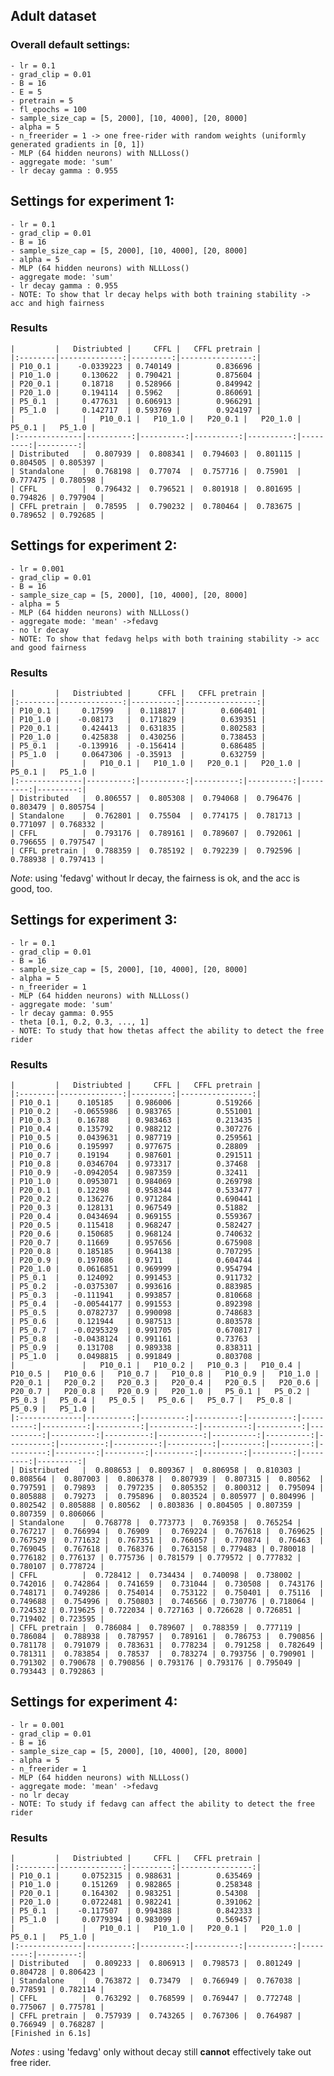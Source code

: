 
## Adult dataset
### Overall default settings:

	- lr = 0.1
	- grad_clip = 0.01
	- B = 16
	- E = 5
	- pretrain = 5
	- fl_epochs = 100
	- sample_size_cap = [5, 2000], [10, 4000], [20, 8000]
	- alpha = 5
	- n_freerider = 1 -> one free-rider with random weights (uniformly generated gradients in [0, 1])
	- MLP (64 hidden neurons) with NLLLoss()
	- aggregate mode: 'sum'
	- lr decay gamma : 0.955


## Settings for experiment 1:
	- lr = 0.1
	- grad_clip = 0.01
	- B = 16
	- sample_size_cap = [5, 2000], [10, 4000], [20, 8000]
	- alpha = 5
	- MLP (64 hidden neurons) with NLLLoss()
	- aggregate mode: 'sum'
	- lr decay gamma : 0.955
	- NOTE: To show that lr decay helps with both training stability -> acc and high fairness

### Results
	|         |   Distriubted |     CFFL |   CFFL pretrain |
	|:--------|--------------:|---------:|----------------:|
	| P10_0.1 |    -0.0339223 | 0.740149 |        0.836696 |
	| P10_1.0 |     0.130622  | 0.790421 |        0.875604 |
	| P20_0.1 |     0.18718   | 0.528966 |        0.849942 |
	| P20_1.0 |     0.194114  | 0.5962   |        0.860691 |
	| P5_0.1  |     0.477631  | 0.606913 |        0.966291 |
	| P5_1.0  |     0.142717  | 0.593769 |        0.924197 |
	|               |   P10_0.1 |   P10_1.0 |   P20_0.1 |   P20_1.0 |   P5_0.1 |   P5_1.0 |
	|:--------------|----------:|----------:|----------:|----------:|---------:|---------:|
	| Distributed   |  0.807939 |  0.808341 |  0.794603 |  0.801115 | 0.804505 | 0.805397 |
	| Standalone    |  0.768198 |  0.77074  |  0.757716 |  0.75901  | 0.777475 | 0.780598 |
	| CFFL          |  0.796432 |  0.796521 |  0.801918 |  0.801695 | 0.794826 | 0.797904 |
	| CFFL pretrain |  0.78595  |  0.790232 |  0.780464 |  0.783675 | 0.789652 | 0.792685 |



## Settings for experiment 2:
	- lr = 0.001
	- grad_clip = 0.01
	- B = 16
	- sample_size_cap = [5, 2000], [10, 4000], [20, 8000]
	- alpha = 5
	- MLP (64 hidden neurons) with NLLLoss()
	- aggregate mode: 'mean' ->fedavg
	- no lr decay
	- NOTE: To show that fedavg helps with both training stability -> acc and good fairness


### Results
	|         |   Distriubted |      CFFL |   CFFL pretrain |
	|:--------|--------------:|----------:|----------------:|
	| P10_0.1 |     0.17599   |  0.118817 |        0.606401 |
	| P10_1.0 |    -0.08173   |  0.171829 |        0.639351 |
	| P20_0.1 |     0.424413  |  0.631835 |        0.802583 |
	| P20_1.0 |     0.425838  |  0.430256 |        0.738453 |
	| P5_0.1  |    -0.139916  | -0.156414 |        0.686485 |
	| P5_1.0  |     0.0647306 | -0.35913  |        0.632759 |
	|               |   P10_0.1 |   P10_1.0 |   P20_0.1 |   P20_1.0 |   P5_0.1 |   P5_1.0 |
	|:--------------|----------:|----------:|----------:|----------:|---------:|---------:|
	| Distributed   |  0.806557 |  0.805308 |  0.794068 |  0.796476 | 0.803479 | 0.805754 |
	| Standalone    |  0.762801 |  0.75504  |  0.774175 |  0.781713 | 0.771097 | 0.768332 |
	| CFFL          |  0.793176 |  0.789161 |  0.789607 |  0.792061 | 0.796655 | 0.797547 |
	| CFFL pretrain |  0.788359 |  0.785192 |  0.792239 |  0.792596 | 0.788938 | 0.797413 |
_Note_: using 'fedavg' without lr decay, the fairness is ok, and the acc is good, too.


## Settings for experiment 3:
	- lr = 0.1
	- grad_clip = 0.01
	- B = 16
	- sample_size_cap = [5, 2000], [10, 4000], [20, 8000]
	- alpha = 5
	- n_freerider = 1
	- MLP (64 hidden neurons) with NLLLoss()
	- aggregate mode: 'sum'
	- lr decay gamma: 0.955
	- theta [0.1, 0.2, 0.3, ..., 1]
	- NOTE: To study that how thetas affect the ability to detect the free rider

### Results
	|         |   Distriubted |     CFFL |   CFFL pretrain |
	|:--------|--------------:|---------:|----------------:|
	| P10_0.1 |    0.105185   | 0.986006 |        0.519266 |
	| P10_0.2 |   -0.0655986  | 0.983765 |        0.551001 |
	| P10_0.3 |    0.16788    | 0.983463 |        0.213435 |
	| P10_0.4 |    0.135792   | 0.988212 |        0.307276 |
	| P10_0.5 |    0.0439631  | 0.987719 |        0.259561 |
	| P10_0.6 |    0.195997   | 0.977675 |        0.28809  |
	| P10_0.7 |    0.19194    | 0.987601 |        0.291511 |
	| P10_0.8 |    0.0346704  | 0.973317 |        0.37468  |
	| P10_0.9 |   -0.0942054  | 0.987359 |        0.32411  |
	| P10_1.0 |    0.0953071  | 0.984069 |        0.269798 |
	| P20_0.1 |    0.12298    | 0.958344 |        0.533477 |
	| P20_0.2 |    0.136276   | 0.971284 |        0.690441 |
	| P20_0.3 |    0.128131   | 0.967549 |        0.51882  |
	| P20_0.4 |    0.0434694  | 0.969155 |        0.559367 |
	| P20_0.5 |    0.115418   | 0.968247 |        0.582427 |
	| P20_0.6 |    0.150685   | 0.968124 |        0.740632 |
	| P20_0.7 |    0.11669    | 0.957656 |        0.675908 |
	| P20_0.8 |    0.185185   | 0.964138 |        0.707295 |
	| P20_0.9 |    0.197086   | 0.9711   |        0.604744 |
	| P20_1.0 |    0.0616851  | 0.969999 |        0.954794 |
	| P5_0.1  |    0.124092   | 0.991453 |        0.911732 |
	| P5_0.2  |   -0.0375307  | 0.993616 |        0.883985 |
	| P5_0.3  |   -0.111941   | 0.993857 |        0.810668 |
	| P5_0.4  |   -0.00544177 | 0.991553 |        0.892398 |
	| P5_0.5  |    0.0782737  | 0.990098 |        0.748683 |
	| P5_0.6  |    0.121944   | 0.987513 |        0.803578 |
	| P5_0.7  |   -0.0295329  | 0.991705 |        0.670817 |
	| P5_0.8  |   -0.0438124  | 0.991161 |        0.73763  |
	| P5_0.9  |    0.131708   | 0.989338 |        0.838311 |
	| P5_1.0  |    0.0498815  | 0.991849 |        0.803708 |
	|               |   P10_0.1 |   P10_0.2 |   P10_0.3 |   P10_0.4 |   P10_0.5 |   P10_0.6 |   P10_0.7 |   P10_0.8 |   P10_0.9 |   P10_1.0 |   P20_0.1 |   P20_0.2 |   P20_0.3 |   P20_0.4 |   P20_0.5 |   P20_0.6 |   P20_0.7 |   P20_0.8 |   P20_0.9 |   P20_1.0 |   P5_0.1 |   P5_0.2 |   P5_0.3 |   P5_0.4 |   P5_0.5 |   P5_0.6 |   P5_0.7 |   P5_0.8 |   P5_0.9 |   P5_1.0 |
	|:--------------|----------:|----------:|----------:|----------:|----------:|----------:|----------:|----------:|----------:|----------:|----------:|----------:|----------:|----------:|----------:|----------:|----------:|----------:|----------:|----------:|---------:|---------:|---------:|---------:|---------:|---------:|---------:|---------:|---------:|---------:|
	| Distributed   |  0.808653 |  0.809367 |  0.806958 |  0.810303 |  0.808564 |  0.807003 |  0.806378 |  0.807939 |  0.807315 |  0.80562  |  0.797591 |  0.79893  |  0.797235 |  0.805352 |  0.800312 |  0.795094 |  0.805888 |  0.79273  |  0.795896 |  0.803524 | 0.805977 | 0.804996 | 0.802542 | 0.805888 | 0.80562  | 0.803836 | 0.804505 | 0.807359 | 0.807359 | 0.806066 |
	| Standalone    |  0.768778 |  0.773773 |  0.769358 |  0.765254 |  0.767217 |  0.766994 |  0.76909  |  0.769224 |  0.767618 |  0.769625 |  0.767529 |  0.771632 |  0.767351 |  0.766057 |  0.770874 |  0.76463  |  0.769045 |  0.767618 |  0.768376 |  0.763158 | 0.779483 | 0.780018 | 0.776182 | 0.776137 | 0.775736 | 0.781579 | 0.779572 | 0.777832 | 0.780107 | 0.778724 |
	| CFFL          |  0.728412 |  0.734434 |  0.740098 |  0.738002 |  0.742016 |  0.742864 |  0.741659 |  0.731044 |  0.730508 |  0.743176 |  0.748171 |  0.749286 |  0.754014 |  0.753122 |  0.750401 |  0.75116  |  0.749688 |  0.754996 |  0.750803 |  0.746566 | 0.730776 | 0.718064 | 0.724532 | 0.719625 | 0.722034 | 0.727163 | 0.726628 | 0.726851 | 0.719402 | 0.723595 |
	| CFFL pretrain |  0.786084 |  0.789607 |  0.788359 |  0.777119 |  0.786084 |  0.788938 |  0.787957 |  0.789161 |  0.786753 |  0.790856 |  0.781178 |  0.791079 |  0.783631 |  0.778234 |  0.791258 |  0.782649 |  0.781311 |  0.783854 |  0.78537  |  0.783274 | 0.793756 | 0.790901 | 0.791302 | 0.790678 | 0.790856 | 0.793176 | 0.793176 | 0.795049 | 0.793443 | 0.792863 |

## Settings for experiment 4:
	- lr = 0.001
	- grad_clip = 0.01
	- B = 16
	- sample_size_cap = [5, 2000], [10, 4000], [20, 8000]
	- alpha = 5
	- n_freerider = 1
	- MLP (64 hidden neurons) with NLLLoss()
	- aggregate mode: 'mean' ->fedavg
	- no lr decay
	- NOTE: To study if fedavg can affect the ability to detect the free rider


### Results
	|         |   Distriubted |     CFFL |   CFFL pretrain |
	|:--------|--------------:|---------:|----------------:|
	| P10_0.1 |     0.0752315 | 0.988631 |        0.635469 |
	| P10_1.0 |     0.151269  | 0.982865 |        0.258348 |
	| P20_0.1 |     0.164302  | 0.983251 |        0.54308  |
	| P20_1.0 |     0.0722481 | 0.982241 |        0.391062 |
	| P5_0.1  |    -0.117507  | 0.994388 |        0.842333 |
	| P5_1.0  |     0.0779394 | 0.983099 |        0.569457 |
	|               |   P10_0.1 |   P10_1.0 |   P20_0.1 |   P20_1.0 |   P5_0.1 |   P5_1.0 |
	|:--------------|----------:|----------:|----------:|----------:|---------:|---------:|
	| Distributed   |  0.809233 |  0.806913 |  0.798573 |  0.801249 | 0.804728 | 0.806423 |
	| Standalone    |  0.763872 |  0.73479  |  0.766949 |  0.767038 | 0.778591 | 0.782114 |
	| CFFL          |  0.763292 |  0.768599 |  0.769447 |  0.772748 | 0.775067 | 0.775781 |
	| CFFL pretrain |  0.757939 |  0.743265 |  0.767306 |  0.764987 | 0.766949 | 0.768287 |
	[Finished in 6.1s]
_Notes_ : using 'fedavg' only without decay still __cannot__ effectively take out free rider.